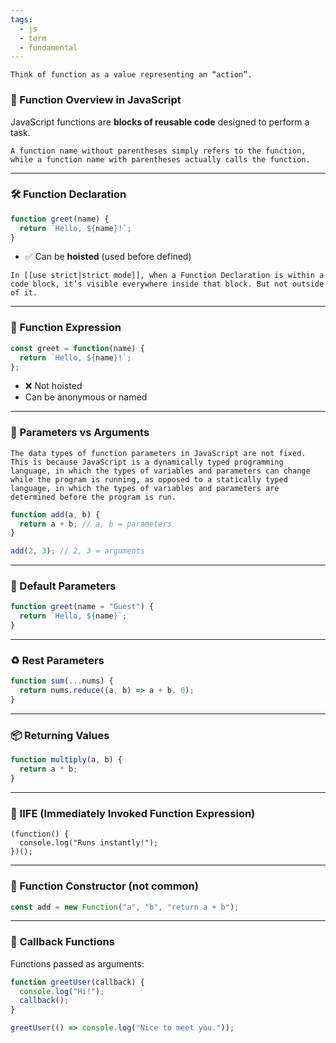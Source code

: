 ```yaml
---
tags:
  - js
  - term
  - fundamental
---
```


```ad-note
Think of function as a value representing an “action”.
```

### **🧠 Function Overview in JavaScript**

JavaScript functions are **blocks of reusable code** designed to perform a task.

```ad-note
A function name without parentheses simply refers to the function, while a function name with parentheses actually calls the function.
```

---

### **🛠️ Function Declaration**

```js
function greet(name) {
  return `Hello, ${name}!`;
}
```

- ✅ Can be **hoisted** (used before defined)
```ad-note
In [[use strict|strict mode]], when a Function Declaration is within a code block, it’s visible everywhere inside that block. But not outside of it.
```

---

### **🧾 Function Expression**

```js
const greet = function(name) {
  return `Hello, ${name}!`;
};
```

- ❌ Not hoisted
- Can be anonymous or named

---

### **🎯 Parameters vs Arguments**

```ad-important
The data types of function parameters in JavaScript are not fixed.
This is because JavaScript is a dynamically typed programming language, in which the types of variables and parameters can change while the program is running, as opposed to a statically typed language, in which the types of variables and parameters are determined before the program is run.
```

```js
function add(a, b) {
  return a + b; // a, b = parameters
}

add(2, 3); // 2, 3 = arguments
```

---

### **🛑 Default Parameters**

```js
function greet(name = "Guest") {
  return `Hello, ${name}`;
}
```

---

### **♻️ Rest Parameters**

```js
function sum(...nums) {
  return nums.reduce((a, b) => a + b, 0);
}
```

---

### **📦 Returning Values**

```js
function multiply(a, b) {
  return a * b;
}
```

---

### **🧬 IIFE (Immediately Invoked Function Expression)**

```Js
(function() {
  console.log("Runs instantly!");
})();
```

---

### **🧪 Function Constructor (not common)**

```js
const add = new Function("a", "b", "return a + b");
```

---

### **🔁 Callback Functions**

Functions passed as arguments:

```js
function greetUser(callback) {
  console.log("Hi!");
  callback();
}

greetUser(() => console.log("Nice to meet you."));
```
